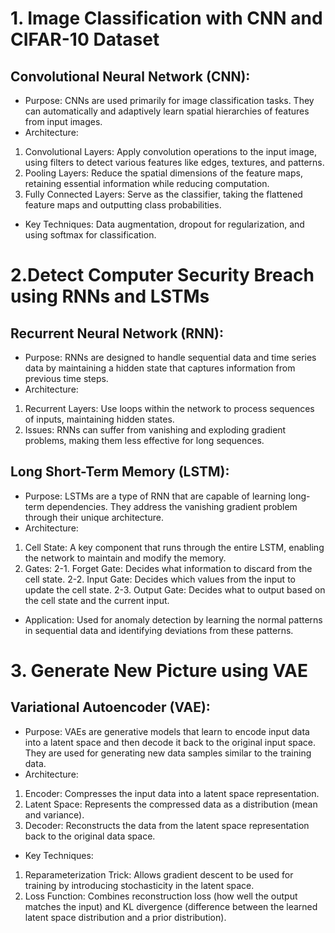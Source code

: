 # 1. Image Classification with CNN and CIFAR-10 Dataset
## Convolutional Neural Network (CNN):

- Purpose: CNNs are used primarily for image classification tasks. They can automatically and adaptively learn spatial hierarchies of features from input images.
- Architecture:
1. Convolutional Layers: Apply convolution operations to the input image, using filters to detect various features like edges, textures, and patterns.
2. Pooling Layers: Reduce the spatial dimensions of the feature maps, retaining essential information while reducing computation.
2. Fully Connected Layers: Serve as the classifier, taking the flattened feature maps and outputting class probabilities.
- Key Techniques: Data augmentation, dropout for regularization, and using softmax for classification.

# 2.Detect Computer Security Breach using RNNs and LSTMs
## Recurrent Neural Network (RNN):

- Purpose: RNNs are designed to handle sequential data and time series data by maintaining a hidden state that captures information from previous time steps.
- Architecture:
1. Recurrent Layers: Use loops within the network to process sequences of inputs, maintaining hidden states.
2. Issues: RNNs can suffer from vanishing and exploding gradient problems, making them less effective for long sequences.

## Long Short-Term Memory (LSTM):

- Purpose: LSTMs are a type of RNN that are capable of learning long-term dependencies. They address the vanishing gradient problem through their unique architecture.
- Architecture:
1. Cell State: A key component that runs through the entire LSTM, enabling the network to maintain and modify the memory.
2. Gates:
2-1. Forget Gate: Decides what information to discard from the cell state.
2-2. Input Gate: Decides which values from the input to update the cell state.
2-3. Output Gate: Decides what to output based on the cell state and the current input.
- Application: Used for anomaly detection by learning the normal patterns in sequential data and identifying deviations from these patterns.

# 3. Generate New Picture using VAE
## Variational Autoencoder (VAE):

- Purpose: VAEs are generative models that learn to encode input data into a latent space and then decode it back to the original input space. They are used for generating new data samples similar to the training data.
- Architecture:
1. Encoder: Compresses the input data into a latent space representation.
2. Latent Space: Represents the compressed data as a distribution (mean and variance).
3. Decoder: Reconstructs the data from the latent space representation back to the original data space.
- Key Techniques:
1. Reparameterization Trick: Allows gradient descent to be used for training by introducing stochasticity in the latent space.
2. Loss Function: Combines reconstruction loss (how well the output matches the input) and KL divergence (difference between the learned latent space distribution and a prior distribution).
